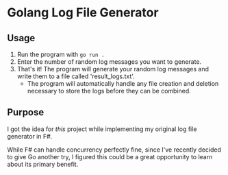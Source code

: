 # Golang Log File Generator

## Usage

1) Run the program with `go run .`
2) Enter the number of random log messages you want to generate.
3) That's it! The program will generate your random log messages and write them to a file called 'result_logs.txt'.
    - The program will automatically handle any file creation and deletion necessary to store the logs before they can be combined. 

## Purpose

I got the idea for *this* project while implementing my original log file generator in F#. 

While F# can handle concurrency perfectly fine, since I've recently decided to give Go another try, I figured this could be a great opportunity to learn about its primary benefit. 